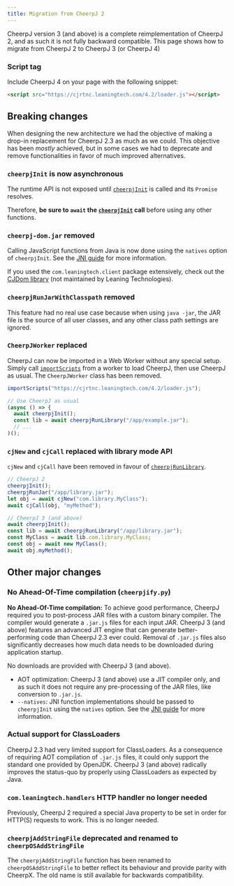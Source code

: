```yaml
---
title: Migration from CheerpJ 2
---
```


CheerpJ version 3 (and above) is a complete reimplementation of CheerpJ 2, and as such it is not fully backward compatible. This page shows how to migrate from CheerpJ 2 to CheerpJ 3 (or CheerpJ 4)

### Script tag

Include CheerpJ 4 on your page with the following snippet:

```html
<script src="https://cjrtnc.leaningtech.com/4.2/loader.js"></script>
```

## Breaking changes

When designing the new architecture we had the objective of making a drop-in replacement for CheerpJ 2.3 as much as we could. This objective has been _mostly_ achieved, but in some cases we had to deprecate and remove functionalities in favor of much improved alternatives.

### `cheerpjInit` is now asynchronous

The runtime API is not exposed until [`cheerpjInit`] is called and its `Promise` resolves.

Therefore, **be sure to `await` the [`cheerpjInit`] call** before using any other functions.

### `cheerpj-dom.jar` removed

Calling JavaScript functions from Java is now done using the `natives` option of `cheerpjInit`. See the [JNI guide] for more information.

If you used the `com.leaningtech.client` package extensively, check out the [CJDom library](https://github.com/reportmill/CJDom) (not maintained by Leaning Technologies).

### `cheerpjRunJarWithClasspath` removed

This feature had no real use case because when using `java -jar`, the JAR file is the source of all user classes, and any other class path settings are ignored.

### `CheerpJWorker` replaced

CheerpJ can now be imported in a Web Worker without any special setup. Simply call [`importScripts`](https://developer.mozilla.org/en-US/docs/Web/API/WorkerGlobalScope/importScripts) from a worker to load CheerpJ, then use CheerpJ as usual. The `CheerpJWorker` class has been removed.

```js
importScripts("https://cjrtnc.leaningtech.com/4.2/loader.js");

// Use CheerpJ as usual
(async () => {
  await cheerpjInit();
  const lib = await cheerpjRunLibrary("/app/example.jar");
  // ...
)();
```

### `cjNew` and `cjCall` replaced with library mode API

`cjNew` and `cjCall` have been removed in favour of [`cheerpjRunLibrary`].

```js
// CheerpJ 2
cheerpjInit();
cheerpjRunJar("/app/library.jar");
let obj = await cjNew("com.library.MyClass");
await cjCall(obj, "myMethod");
```

```js
// CheerpJ 3 (and above)
await cheerpjInit();
const lib = await cheerpjRunLibrary("/app/library.jar");
const MyClass = await lib.com.library.MyClass;
const obj = await new MyClass();
await obj.myMethod();
```

## Other major changes

<!-- TODO: copy from cheerpj-3-deep-dive blog post -->

### No Ahead-Of-Time compilation (`cheerpjify.py`)

**No Ahead-Of-Time compilation:** To achieve good performance, CheerpJ required you to post-process JAR files with a custom binary compiler. The compiler would generate a `.jar.js` files for each input JAR. CheerpJ 3 (and above) features an advanced JIT engine that can generate better-performing code than CheerpJ 2.3 ever could. Removal of `.jar.js` files also significantly decreases how much data needs to be downloaded during application startup.

No downloads are provided with CheerpJ 3 (and above).

- AOT optimization: CheerpJ 3 (and above) use a JIT compiler only, and as such it does not require any pre-processing of the JAR files, like conversion to `.jar.js`.
- `--natives`: JNI function implementations should be passed to `cheerpjInit` using the `natives` option. See the [JNI guide] for more information.

### Actual support for ClassLoaders

CheerpJ 2.3 had very limited support for ClassLoaders. As a consequence of requiring AOT compilation of `.jar.js` files, it could only support the standard one provided by OpenJDK. CheerpJ 3 (and above) radically improves the status-quo by properly using ClassLoaders as expected by Java.

### `com.leaningtech.handlers` HTTP handler no longer needed

Previously, CheerpJ 2 required a special Java property to be set in order for HTTP(S) requests to work. This is no longer needed.

### `cheerpjAddStringFile` deprecated and renamed to `cheerpOSAddStringFile`

The `cheerpjAddStringFile` function has been renamed to `cheerpOSAddStringFile` to better reflect its behaviour and provide parity with CheerpX. The old name is still available for backwards compatibility.

[`cheerpjInit`]: /docs/reference/cheerpjInit
[`cheerpjRunLibrary`]: /docs/reference/cheerpjRunLibrary
[`cheerpjRunMain`]: /docs/reference/cheerpjRunMain
[JNI guide]: /docs/guides/Implementing-Java-native-methods-in-JavaScript
